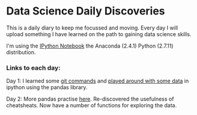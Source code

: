 # Data Science Daily Discoveries

This is a daily diary to keep me focussed and moving. 
Every day I will upload something I have learned on the path to gaining data 
science skills.

I'm using the [IPython Notebook](http://ipython.org) the Anaconda (2.4.1) 
Python (2.7.11) distribution.


### Links to each day:

Day 1: 
I learned some [git commands](001-git-basics.md) and [played around 
with some data](001-pandas-csv/LendingClub.ipynb) in ipython using the pandas 
library.

Day 2: 
More pandas practise [here](002-LendingClub.ipynb). Re-discovered the 
usefulness of cheatsheats. Now have a number of functions for exploring the 
data.